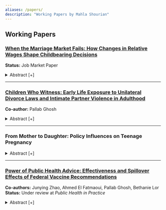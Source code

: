 ```yaml
---
aliases: /papers/
description: "Working Papers by Mahla Shourian"
---
```


## Working Papers


### [When the Marriage Market Fails: How Changes in Relative Wages Shape Childbearing Decisions](/Shourian_2025_JMP_RelativeWages_Fertility.pdf) 
**Status:** Job Market Paper  
<details>
  <summary>Abstract [+]</summary>
  <p>Over the past several decades, U.S. fertility rates have steadily fallen while female-to-male relative wages have risen. This paper investigates whether these two trends are causally linked by examining how exogenous changes in women’s potential wages relative to men’s affect fertility decisions. I use a Bartik-style shift-share instrument to construct a measure of potential wages that captures long-term labor market opportunities while addressing endogeneity concerns inherent in observed earnings. The analysis focuses on women of childbearing age across U.S. states from 1980 to 2010, using Census and ACS data. The results show that increases in women’s relative potential wages lead to lower fertility, delayed age at first birth, and a higher likelihood of single motherhood. These patterns are consistent with several economic mechanisms, including shifts in marriage market dynamics, increased opportunity costs of motherhood, and changes in household bargaining power.
</p>
</details>

---

### [Children Who Witness: Early Life Exposure to Unilateral Divorce Laws and Intimate Partner Violence in Adulthood](/Shourian_Ghosh_ChildrenWhoWitness_UDL_IPV.pdf)
**Co‑author:** Pallab Ghosh  
<details>
  <summary>Abstract [+]</summary>
  <p>This study investigates the impact of early childhood exposure to unilateral divorce laws (UDL) as a framework for understanding childhood shocks and their influence on intimate partner violence (IPV) in adulthood. Using data from the National Crime Victimization Survey (NCVS) from 2000–2015, combined with state divorce regulations, we find that individuals aged 0–10 at the time of the reforms are 0.18 percentage points more likely to experience IPV in adulthood than older cohorts and those in states without UDL. Additionally, we examine how childhood exposure to UDL influences IPV victimization through its effects on education and employment outcomes.</p>
</details>

---

### From Mother to Daughter: Policy Influences on Teenage Pregnancy 
<details>
  <summary>Abstract [+]</summary>
  <p> This study examines the intergenerational effects of teenage pregnancy by investigating whether a mother’s teenage pregnancy influences her daughter’s likelihood of becoming a teenage mother. Using an instrumental variables approach, I employ policy shocks such as unilateral divorce laws as instruments. These policy changes are assumed to have affected the likelihood of a mother’s teenage pregnancy but have no direct influence on the daughter’s pregnancy except through the mother’s experience. I use restricted data from the National Longitudinal Survey of Youth (NLSY79) and the NLSY79 Young Adult and Children datasets, which allow me to track the daughters of NLSY79 mothers and their teenage pregnancy outcomes. Preliminary results using the publicly available NLSY data show that having a mother who experienced teenage pregnancy increases the probability of the daughter also becoming a teenage mother by approximately 13.5 percentage points.</p>
</details>

---


### [Power of Public Health Advice: Effectiveness and Spillover Effects of Federal Vaccine Recommendations](/Shourian_Zhao_ElFatmaoui_Ghosh_Lor_VaccineRecommendations.pdf)
**Co-authors:** Junying Zhao, Ahmed El Fatmaoui, Pallab Ghosh, Bethanie Lor  
**Status:** Under review at *Public Health in Practice*  
<details>
  <summary>Abstract [+]</summary>
  <p>This paper examines the effectiveness of a national, low-cost, demand-side vaccine policy—federal vaccine recommendations. We study the 2008 and 2010 influenza vaccine recommendations, the spillover effects of the 2009 H1N1 recommendation on influenza vaccination, and heterogeneous impacts across individual characteristics. Using 2004–2015 National Health Interview Survey data, policy effectiveness is estimated using Linear Probability Models and fixed effects. The 2008 and 2010 recommendations increased influenza vaccination by 20.9–26.5% among children and 5.2–6.6% among older adults. The 2009 H1N1 recommendation produced a positive spillover, raising influenza vaccination by 5.7–9.8% among younger adults. Despite these gains, vaccination rates remained lowest among the uninsured, low-income populations, racial and ethnic minorities, men, and adults with low education.</p>
</details>


